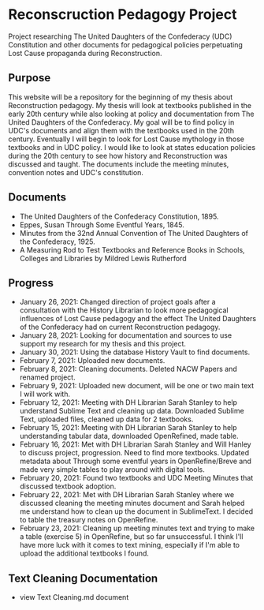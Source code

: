 # Reconscruction Pedagogy Project 
Project researching The United Daughters of the Confederacy (UDC) Constitution and other documents for pedagogical policies perpetuating Lost Cause propaganda during Reconstruction.
## Purpose 
This website will be a repository for the beginning of my thesis about Reconstruction pedagogy. My thesis will look at textbooks published in the early 20th century while also looking at policy and documentation from The United Daughters of the Confederacy. My goal will be to find policy in UDC's documents and align them with the textbooks used in the 20th century. Eventually I will begin to look for Lost Cause mythology in those textbooks and in UDC policy. I would like to look at states education policies during the 20th century to see how history and Reconstruction was discussed and taught. The documents include the meeting minutes, convention notes and UDC's constitution. 
## Documents 
- The United Daughters of the Confederacy Constitution, 1895. 
- Eppes, Susan Through Some Eventful Years, 1845. 
- Minutes from the 32nd Annual Convention of The United Daughters of the Confederacy, 1925. 
- A Measuring Rod to Test Textbooks and Reference Books in Schools, Colleges and Libraries by Mildred Lewis Rutherford

## Progress 
- January 26, 2021: Changed direction of project goals after a consultation with the History Librarian to look more pedagogical influences of Lost Cause pedagogy and the effect The United Daughters of the Confederacy had on current Reconstruction pedagogy. 
- January 28, 2021: Looking for documentation and sources to use support my research for my thesis and this project. 
- January 30, 2021: Using the database History Vault to find documents. 
- February 7, 2021: Uploaded new documents. 
- February 8, 2021: Cleaning documents. Deleted NACW Papers and renamed project. 
- February 9, 2021: Uploaded new document, will be one or two main text I will work with. 
- February 12, 2021: Meeting with DH Librarian Sarah Stanley to help understand Sublime Text and cleaning up data. Downloaded Sublime Text, uploaded files, cleaned up data for 2 textbooks.
- February 15, 2021: Meeting with DH Librarian Sarah Stanley to help understanding tabular data, downloaded OpenRefined, made table. 
- February 16, 2021: Met with DH Librarian Sarah Stanley and Will Hanley to discuss project, progression. Need to find more textbooks. Updated metadata about Through some eventful years in OpenRefine/Breve and made very simple tables to play around with digital tools. 
- February 20, 2021: Found two textbooks and UDC Meeting Minutes that discussed textbook adoption.
- February 22, 2021: Met with DH Librarian Sarah Stanley where we discussed cleaning the meeting minutes document and Sarah helped me understand how to clean up the document in SublimeText. I decided to table the treasury notes on OpenRefine. 
- February 23, 2021: Cleaning up meeting minutes text and trying to make a table (exercise 5) in OpenRefine, but so far unsuccessful. I think I'll have more luck with it comes to text mining, especially if I'm able to upload the additional textbooks I found. 

## Text Cleaning Documentation 
- view Text Cleaning.md document 

